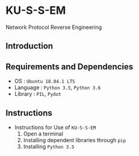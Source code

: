 # KU-S-S-EM
Network Protocol Reverse Engineering

## Introduction

## Requirements and Dependencies
* OS : `Ubuntu 18.04.1 LTS`
* Language : `Python 3.5`, `Python 3.6`
* Library : `PIL`, `Pydot`

## Instructions
* Instructions for Use of `KU-S-S-EM`
  1. Open a terminal
  2. Installing dependent libraries through `pip`
  3. Installing `Python 3.5`
